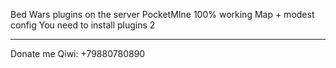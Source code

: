 Bed Wars plugins on the server PocketMIne
100% working
Map + modest config
You need to install plugins 2
_____________________________
Donate me Qiwi: +79880780890

